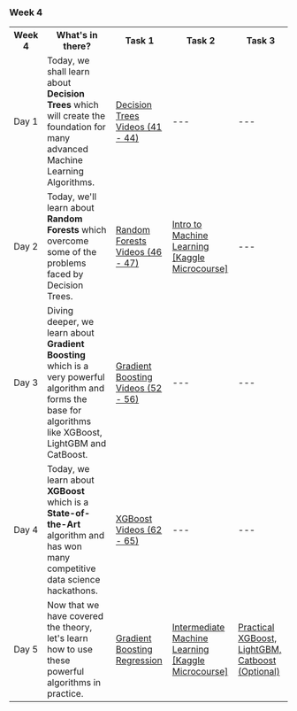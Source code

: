 ### Week 4

<table>
  <tr>
    <th>Week 4</th>
    <th>What's in there?</th>
    <th>Task 1</th>
    <th>Task 2</th>
    <th>Task 3</th>
  </tr>
  <tr>
    <td>Day 1</td>
    <td>Today, we shall learn about <strong>Decision Trees</strong> which will create the foundation for many advanced Machine Learning Algorithms.</td>
    <td>
      <a target="_blank" href='https://www.youtube.com/watch?v=_L39rN6gz7Y&list=PLblh5JKOoLUICTaGLRoHQDuF_7q2GfuJF&index=41'>Decision Trees <br> Videos (41 - 44) </a>
    </td>
    <td>---</td>
    <td>---</td>
  </tr>
  <tr>
    <td>Day 2</td>
    <td>Today, we'll learn about <strong>Random Forests</strong> which overcome some of the problems faced by Decision Trees.</td>
    <td>
      <a target="_blank" href='https://www.youtube.com/watch?v=_L39rN6gz7Y&list=PLblh5JKOoLUICTaGLRoHQDuF_7q2GfuJF&index=46'>Random Forests<br> Videos (46 - 47)</a>
    </td>
    <td>
      <a target="_blank" href='https://www.kaggle.com/learn/intro-to-machine-learning'>Intro to Machine Learning <br> [Kaggle Microcourse]</a>
    </td>
    <td>---</td>
  </tr>
  <tr>
    <td>Day 3</td>
    <td>Diving deeper, we learn about <strong>Gradient Boosting</strong> which is a very powerful algorithm and forms the base for algorithms like XGBoost, LightGBM and CatBoost.</td>
    <td>
      <a target="_blank" href='https://www.youtube.com/watch?v=_L39rN6gz7Y&list=PLblh5JKOoLUICTaGLRoHQDuF_7q2GfuJF&index=52'>Gradient Boosting <br> Videos (52 - 56)</a>
    </td>
    <td>---</td>
    <td>---</td>
  </tr>
  <tr>
    <td>Day 4</td>
    <td>Today, we learn about <strong>XGBoost</strong> which is a <strong>State-of-the-Art</strong> algorithm and has won many competitive data science hackathons.</td>
    <td>
      <a target="_blank" href='https://www.youtube.com/watch?v=_L39rN6gz7Y&list=PLblh5JKOoLUICTaGLRoHQDuF_7q2GfuJF&index=62'>XGBoost <br>Videos (62 - 65)</a>
    </td>
    <td>---</td>
    <td>---</td>   
  </tr>
  <tr>
    <td>Day 5</td>
    <td>Now that we have covered the theory, let's learn how to use these powerful algorithms in practice.</td>
    <td>
      <a target="_blank" href='https://scikit-learn.org/dev/auto_examples/ensemble/plot_gradient_boosting_regression.html'>Gradient Boosting Regression</a>
    </td>
    <td>
      <a target="_blank" href='https://www.kaggle.com/learn/intermediate-machine-learning'>Intermediate Machine Learning<br> [Kaggle Microcourse]</a>
    </td>
    <td>
      <a target="_blank" href='https://machinelearningmastery.com/gradient-boosting-with-scikit-learn-xgboost-lightgbm-and-catboost/'>Practical XGBoost, LightGBM, Catboost <br> (Optional)</a>
    </td>
  </tr>
</table>